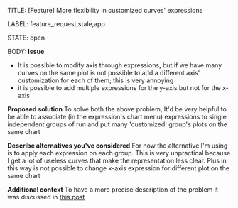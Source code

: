TITLE:
[Feature] More flexibility in customized curves' expressions

LABEL:
feature_request,stale,app

STATE:
open

BODY:
**Issue**

- It is possible to modify axis through expressions, but if we have many curves on the same plot is not possible to add a different axis' customization for each of them; this is very annoying
- it is possible to add multiple expressions for the y-axis but not for the x-axis

**Proposed solution**
To solve both the above problem, It'd be very helpful to be able to associate (in the expression's chart menu) expressions to single independent groups of run and put many 'customized' group's plots on the same chart

**Describe alternatives you've considered**
For now the alternative I'm using is to apply each expression on each group. This is very unpractical because I get a lot of useless curves that make the representation less clear. Plus in this way is not possible to change x-axis expression for different plot on the same chart

**Additional context**
To have a more precise description of the problem it was discussed in [this post](https://github.com/wandb/client/issues/3057)


